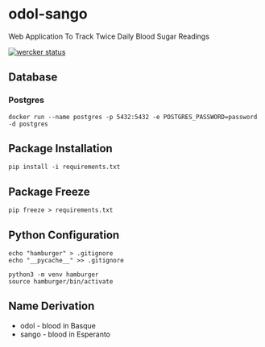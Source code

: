 # odol-sango

Web Application To Track Twice Daily Blood Sugar Readings

[![wercker status](https://app.wercker.com/status/3090995c68882b60a1bfa44488517d20/s/master "wercker status")](https://app.wercker.com/project/byKey/3090995c68882b60a1bfa44488517d20)

## Database

### Postgres

```
docker run --name postgres -p 5432:5432 -e POSTGRES_PASSWORD=password -d postgres
```

## Package Installation

```
pip install -i requirements.txt
```

## Package Freeze

```
pip freeze > requirements.txt
```

## Python Configuration

```
echo "hamburger" > .gitignore
echo "__pycache__" >> .gitignore

python3 -m venv hamburger
source hamburger/bin/activate
```

## Name Derivation

* odol - blood in Basque
* sango - blood in Esperanto
